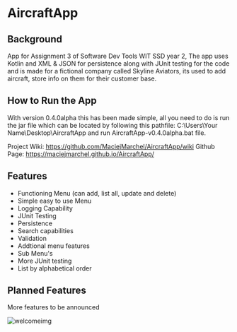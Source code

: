 # AircraftApp
## Background
App for Assignment 3 of Software Dev Tools WIT SSD year 2, The app uses Kotlin and XML & JSON for persistence along with JUnit testing for the code and is made for a fictional company called Skyline Aviators, its used to add aircraft,
store info on them for their customer base.

## How to Run the App
With version 0.4.0alpha this has been made simple, all you need to do is run the jar file which can be located by following this pathfile:
C:\Users\Your Name\Desktop\AircraftApp and run AircraftApp-v0.4.0alpha.bat file.

Project Wiki: https://github.com/MaciejMarchel/AircraftApp/wiki
Github Page: https://maciejmarchel.github.io/AircraftApp/

## Features
- Functioning Menu (can add, list all, update and delete)
- Simple easy to use Menu
- Logging Capability
- JUnit Testing
- Persistence
- Search capabilities
- Validation
- Addtional menu features
- Sub Menu's
- More JUnit testing
- List by alphabetical order

## Planned Features
More features to be announced

![welcomeimg](https://user-images.githubusercontent.com/73997075/166122557-4c3a2d29-b09d-4674-b13e-24ad86e07b01.png)
